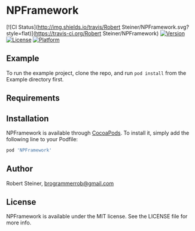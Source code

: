 # NPFramework

[![CI Status](http://img.shields.io/travis/Robert Steiner/NPFramework.svg?style=flat)](https://travis-ci.org/Robert Steiner/NPFramework)
[![Version](https://img.shields.io/cocoapods/v/NPFramework.svg?style=flat)](http://cocoapods.org/pods/NPFramework)
[![License](https://img.shields.io/cocoapods/l/NPFramework.svg?style=flat)](http://cocoapods.org/pods/NPFramework)
[![Platform](https://img.shields.io/cocoapods/p/NPFramework.svg?style=flat)](http://cocoapods.org/pods/NPFramework)

## Example

To run the example project, clone the repo, and run `pod install` from the Example directory first.

## Requirements

## Installation

NPFramework is available through [CocoaPods](http://cocoapods.org). To install
it, simply add the following line to your Podfile:

```ruby
pod 'NPFramework'
```

## Author

Robert Steiner, brogrammerrob@gmail.com

## License

NPFramework is available under the MIT license. See the LICENSE file for more info.
